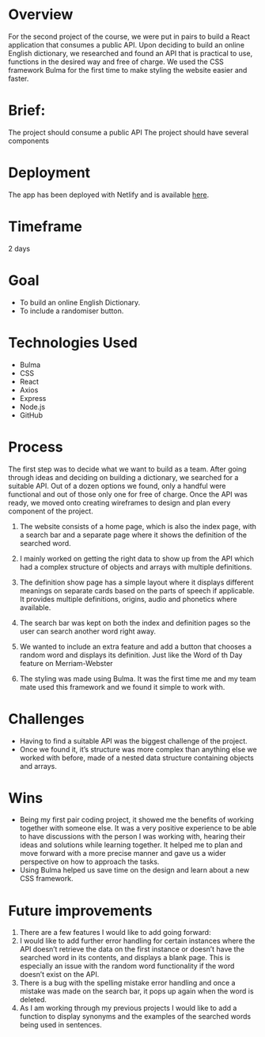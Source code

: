 # Overview
For the second project of the course, we were put in pairs to build a React application that consumes a public API. 
Upon deciding to build an online English dictionary, we researched and found an API that is practical to use, functions in the desired way and free of charge. We used the CSS framework Bulma for the first time to make styling the website easier and faster.

# Brief:
The project should consume a public API
The project should have several components

# Deployment
The app has been deployed with Netlify and is available [here](https://clever-nightingale-c63702.netlify.app/).

# Timeframe
2 days

# Goal
* To build an online English Dictionary.
* To include a randomiser button.

# Technologies Used
* Bulma
* CSS
* React
* Axios
* Express
* Node.js
* GitHub

# Process
The first step was to decide what we want to build as a team. After going through ideas and deciding on building a dictionary, we searched for a suitable API. Out of a dozen options we found, only a handful were functional and out of those only one for free of charge. Once the API was ready, we moved onto creating wireframes to design and plan every component of the project. 

1. The website consists of a home page, which is also the index page, with a search bar and a separate page where it shows the definition of the searched word.

2. I mainly worked on getting the right data to show up from the API which had a complex structure of objects and arrays with multiple definitions. 

3. The definition show page has a simple layout where it displays different meanings on separate cards based on the parts of speech if applicable. It provides multiple definitions, origins, audio and phonetics where available.

4. The search bar was kept on both the index and definition pages so the user can search another word right away.

5. We wanted to include an extra feature and add a button that chooses a random word and displays its definition. Just like the Word of th Day feature on Merriam-Webster

6. The styling was made using Bulma. It was the first time me and my team mate used this framework and we found it simple to work with.

# Challenges
* Having to find a suitable API was the biggest challenge of the project. 
* Once we found it, it’s structure was more complex than anything else we worked with before, made of a nested data structure containing objects and arrays.

# Wins
* Being my first pair coding project, it showed me the benefits of working together with someone else. It was a very positive experience to be able to have discussions with the person I was working with, hearing their ideas and solutions while learning together. It helped me to plan and move forward with a more precise manner and gave us a wider perspective on how to approach the tasks.
* Using Bulma helped us save time on the design and learn about a new CSS framework.

# Future improvements
1. There are  a few features I would like to add going forward:
2. I would like to add further error handling for certain instances where the API doesn’t retrieve the data on the first instance or doesn’t have the searched word in its contents, and displays a blank page. This is especially an issue with the random word functionality if the word doesn’t exist on the API.
3. There is a bug with the spelling mistake error handling and once a mistake was made on the search bar, it pops up again when the word is deleted.
4. As I am working through my previous projects I would like to add a function to display synonyms and the examples of the searched words being used in sentences.






